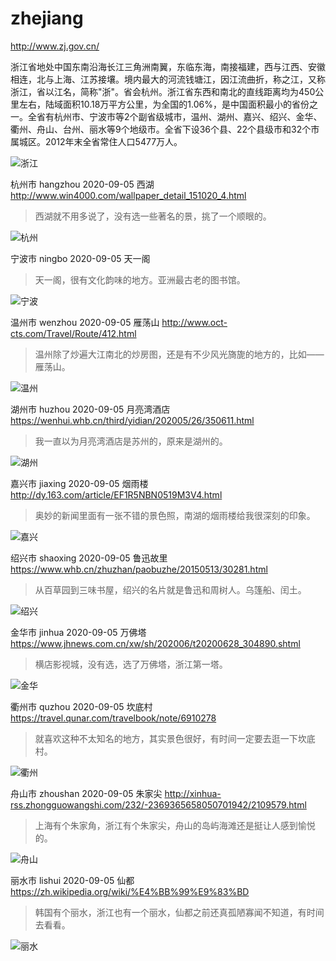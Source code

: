 # zhejiang

http://www.zj.gov.cn/

浙江省地处中国东南沿海长江三角洲南翼，东临东海，南接福建，西与江西、安徽相连，北与上海、江苏接壤。境内最大的河流钱塘江，因江流曲折，称之江，又称浙江，省以江名，简称"浙"。省会杭州。浙江省东西和南北的直线距离均为450公里左右，陆域面积10.18万平方公里，为全国的1.06%，是中国面积最小的省份之一。全省有杭州市、宁波市等2个副省级城市，温州、湖州、嘉兴、绍兴、金华、衢州、舟山、台州、丽水等9个地级市。全省下设36个县、22个县级市和32个市属城区。2012年末全省常住人口5477万人。

![浙江](zhejiang.gif)

杭州市 hangzhou 2020-09-05 西湖 http://www.win4000.com/wallpaper_detail_151020_4.html

> 西湖就不用多说了，没有选一些著名的景，挑了一个顺眼的。

![杭州](hangzhou.jpg)

宁波市 ningbo 2020-09-05 天一阁

> 天一阁，很有文化韵味的地方。亚洲最古老的图书馆。

![宁波](ningbo.jpg)

温州市 wenzhou 2020-09-05 雁荡山 http://www.oct-cts.com/Travel/Route/412.html

> 温州除了炒遍大江南北的炒房图，还是有不少风光旖旎的地方的，比如——雁荡山。

![温州](wenzhou.jpg)

湖州市 huzhou 2020-09-05 月亮湾酒店 https://wenhui.whb.cn/third/yidian/202005/26/350611.html

> 我一直以为月亮湾酒店是苏州的，原来是湖州的。

![湖州](huzhou.jpg)

嘉兴市 jiaxing 2020-09-05 烟雨楼 http://dy.163.com/article/EF1R5NBN0519M3V4.html

> 奥妙的新闻里面有一张不错的景色照，南湖的烟雨楼给我很深刻的印象。

![嘉兴](jiaxing.jpeg)

绍兴市 shaoxing 2020-09-05 鲁迅故里 https://www.whb.cn/zhuzhan/paobuzhe/20150513/30281.html

> 从百草园到三味书屋，绍兴的名片就是鲁迅和周树人。乌篷船、闰土。

![绍兴](shaoxing.jpg)

金华市 jinhua 2020-09-05 万佛塔 https://www.jhnews.com.cn/xw/sh/202006/t20200628_304890.shtml

> 横店影视城，没有选，选了万佛塔，浙江第一塔。

![金华](jinhua.jpg)

衢州市 quzhou 2020-09-05 坎底村 https://travel.qunar.com/travelbook/note/6910278

> 就喜欢这种不太知名的地方，其实景色很好，有时间一定要去逛一下坎底村。

![衢州](quzhou.jpg)

舟山市 zhoushan 2020-09-05 朱家尖 http://xinhua-rss.zhongguowangshi.com/232/-2369365658050701942/2109579.html

> 上海有个朱家角，浙江有个朱家尖，舟山的岛屿海滩还是挺让人感到愉悦的。

![舟山](zhoushan.jpg)

丽水市 lishui 2020-09-05 仙都 https://zh.wikipedia.org/wiki/%E4%BB%99%E9%83%BD

> 韩国有个丽水，浙江也有一个丽水，仙都之前还真孤陋寡闻不知道，有时间去看看。

![丽水](lishui.jpg)